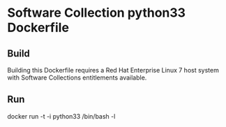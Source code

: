 Software Collection python33 Dockerfile
=======================================

Build
-----

Building this Dockerfile requires a Red Hat Enterprise Linux 7 host
system with Software Collections entitlements available.

Run
---

docker run -t -i python33 /bin/bash -l
